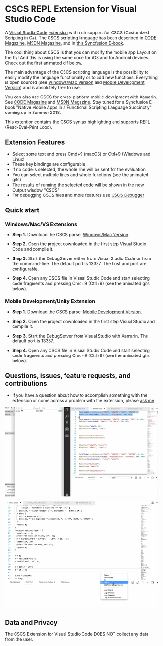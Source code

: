 # CSCS REPL Extension for Visual Studio Code

A [Visual Studio Code](https://code.visualstudio.com/) [extension](https://marketplace.visualstudio.com/VSCode) with rich support for CSCS (Customized Scripting in C#). The CSCS scripting language has been described in [CODE Magazine](http://www.codemag.com/Article/1607081), [MSDN Magazine](https://msdn.microsoft.com/en-us/magazine/mt632273.aspx), and in [this Syncfusion E-book](https://www.syncfusion.com/resources/techportal/details/ebooks/implementing-a-custom-language).

The cool thing about CSCS is that you can modify the mobile app Layout on the fly! And this is using the same code for iOS and for Android devices. Check out the first animated gif below.

The main advantage of the CSCS scripting language is the possibility to easily modify the language functionality or to add new functions. Everything is open sourced (see [Windows/Mac Version](https://github.com/vassilych/cscs) and [Mobile Development Version](https://github.com/vassilych/mobile)) and is absolutely free to use.

You can also use CSCS for cross-platform mobile develpment with Xamarin. See
[CODE Magazine](http://www.codemag.com/article/1711081) and [MSDN Magazine](https://msdn.microsoft.com/en-us/magazine/mt829272). Stay tuned for a Syncfusion E-book "Native Mobile Apps in a Functional Scripting Language Succinctly" coming up in Summer 2018.

This extention contains the CSCS syntax highlighting and supports [REPL](https://en.wikipedia.org/wiki/Read–eval–print_loop) (Read-Eval-Print Loop).

## Extension Features

* Select some text and press Cmd+9 (macOS) or Ctrl+9 (Windows and Linux)
* These key bindings are configurable
* If no code is selected, the whole line will be sent for the evaluation
* You can select multiple lines and whole functions (see the animated gifs)
* The results of running the selected code will be shown in the new Output window "CSCS"
* For debugging CSCS files and more features use [CSCS Debugger](https://marketplace.visualstudio.com/items?itemName=vassilik.cscs-debugger)

## Quick start

### Windows/Mac/VS Extensions

* **Step 1.** Download the CSCS parser [Windows/Mac Version](https://github.com/vassilych/cscs).

* **Step 2.** Open the project downloaded in the first step Visual Studio Code and compile it.

* **Step 3.** Start the DebugServer either from Visual Studio Code or from the command-line. The default port is 13337. The host and port are configurable.

* **Step 4.** Open any CSCS file in Visual Studio Code and start selecting code fragments and pressing Cmd+9 (Ctrl+9) (see the animated gifs below).

### Mobile Development/Unity Extension

* **Step 1.** Download the CSCS parser [Mobile Development Version](https://github.com/vassilych/mobile).

* **Step 2.** Open the project downloaded in the first step Visual Studio and compile it.

* **Step 3.** Start the DebugServer from Visual Studio with Xamarin. The default port is 13337.

* **Step 4.** Open any CSCS file in Visual Studio Code and start selecting code fragments and pressing Cmd+9 (Ctrl+9) (see the animated gifs below).

## Questions, issues, feature requests, and contributions

* If you have a question about how to accomplish something with the extension or come across a problem with the extension, please [ask me](http://www.ilanguage.ch/p/contact.html)

![General Features](https://raw.githubusercontent.com/vassilych/cscs-repl/master/images/repl_ios_cscs.gif)

![General Features](https://raw.githubusercontent.com/vassilych/cscs-repl/master/images/repl_cscs.gif)

## Data and Privacy

The CSCS Extension for Visual Studio Code DOES NOT collect any data from the user.
